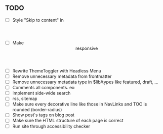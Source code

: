 ## TODO

- [ ] Style "Skip to content" in <header>
- [ ] Make <header> responsive
- [ ] Rewrite ThemeToggler with Headless Menu
- [ ] Remove unnecessary metadata from frontmatter
- [ ] Remove unnecessary metadata type in $lib/types like featured, draft, ...
- [ ] Comments all components. ex: <!-- @component Allows you to quickly navigate the hierarchy of headings for the current page. -->
- [ ] Implement side-wide search
- [ ] rss, sitemap
- [ ] Make sure every decorative line like those in NavLinks and TOC is rounded (border-radius)
- [ ] Show post's tags on blog post
- [ ] Make sure the HTML structure of each page is correct
- [ ] Run site through accessibility checker

